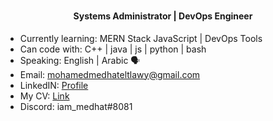 ### <h4 align="center">Systems Administrator | DevOps Engineer</h4>
* Currently learning: MERN Stack JavaScript | DevOps Tools
* Can code with: C++ | java | js | python | bash 
* Speaking: English | Arabic 🗣️
* Email: mohamedmedhateltlawy@gmail.com
* LinkedIN: [Profile](https://www.linkedin.com/in/inightjar/)
* My CV: [Link](https://drive.google.com/file/d/1WiHS-RJDSrvsY_GZJlQH-Imco33E1Oh2/view?usp=sharing)
* Discord: iam_medhat#8081